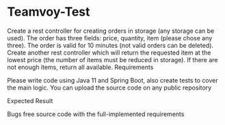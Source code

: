 # Teamvoy-Test

Create a rest controller for creating orders in storage (any storage can be used).
The order has three fields: price, quantity, item (please chose any three).
The order is valid for 10 minutes (not valid orders can be deleted).
Create another rest controller which will return the requested item at the lowest price (the number of items must be reduced in storage). If there are not enough items, return all available.
Requirements

Please write code using Java 11 and Spring Boot, also create tests to cover the main logic.
You can upload the source code on any public repository

Expected Result

Bugs free source code with the full-implemented requirements
